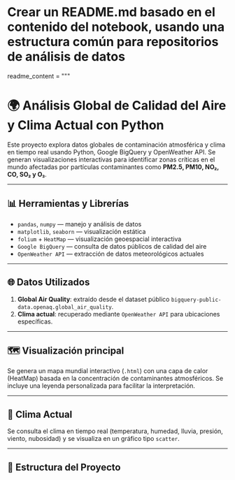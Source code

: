 # Crear un README.md basado en el contenido del notebook, usando una estructura común para repositorios de análisis de datos

readme_content = """
# 🌍 Análisis Global de Calidad del Aire y Clima Actual con Python

Este proyecto explora datos globales de contaminación atmosférica y clima en tiempo real usando Python, Google BigQuery y OpenWeather API. Se generan visualizaciones interactivas para identificar zonas críticas en el mundo afectadas por partículas contaminantes como **PM2.5, PM10, NO₂, CO, SO₂ y O₃**.

---

## 📊 Herramientas y Librerías

- `pandas`, `numpy` — manejo y análisis de datos
- `matplotlib`, `seaborn` — visualización estática
- `folium` + `HeatMap` — visualización geoespacial interactiva
- `Google BigQuery` — consulta de datos públicos de calidad del aire
- `OpenWeather API` — extracción de datos meteorológicos actuales

---

## 🌐 Datos Utilizados

1. **Global Air Quality**: extraído desde el dataset público `bigquery-public-data.openaq.global_air_quality`.
2. **Clima actual**: recuperado mediante `OpenWeather API` para ubicaciones específicas.

---

## 🗺️ Visualización principal

Se genera un mapa mundial interactivo (`.html`) con una capa de calor (HeatMap) basada en la concentración de contaminantes atmosféricos. Se incluye una leyenda personalizada para facilitar la interpretación.

---

## 🧪 Clima Actual

Se consulta el clima en tiempo real (temperatura, humedad, lluvia, presión, viento, nubosidad) y se visualiza en un gráfico tipo `scatter`.

---

## 📂 Estructura del Proyecto

